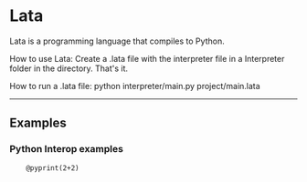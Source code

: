 # Lata
Lata is a programming language that compiles to Python.

How to use Lata:
Create a .lata file with the interpreter file in a Interpreter folder in the directory. That's it.
    
How to run a .lata file:
python interpreter/main.py project/main.lata


------------------
## Examples

### Python Interop examples
```
    @pyprint(2+2)
```
